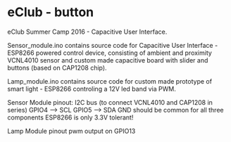 # eClub - button
eClub Summer Camp 2016 - Capacitive User Interface. 

Sensor_module.ino contains source code for Capacitive User Interface - ESP8266 powered control device, consisting of ambient and proximity VCNL4010 sensor and custom made capacitive board with slider and buttons (based on CAP1208 chip).

Lamp_module.ino contains source code for custom made prototype of smart light - ESP8266 controling a 12V led band via PWM.

Sensor Module pinout:
I2C bus (to connect VCNL4010 and CAP1208 in series)
  GPIO4 --> SCL
  GPIO5 --> SDA
  GND should be common for all three components
  ESP8266 is only 3.3V tolerant!
  
Lamp Module pinout
  pwm output on GPIO13
